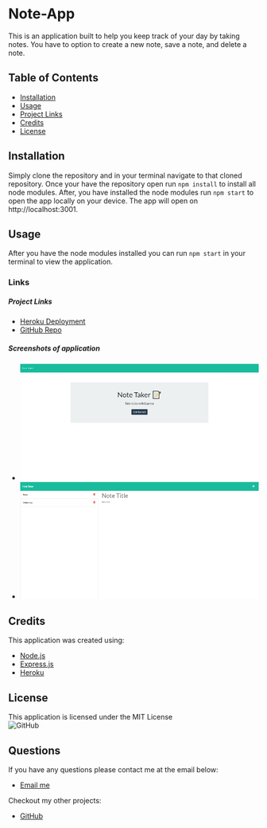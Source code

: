 # Note-App
This is an application built to help you keep track of your day by taking notes. You have to option to create a new note, save a note, and delete a note.

## Table of Contents 
- [Installation](#installation)  
- [Usage](#usage)  
- [Project Links](#project-links)  
- [Credits](#credits)  
- [License](#license)  


## Installation 
Simply clone the repository and in your terminal navigate to that cloned repository. Once your have the repository open run `npm install` to install all node modules. After, you have installed the node modules run `npm start` to open the app locally on your device. The app will open on http://localhost:3001.

## Usage 
After you have the node modules installed you can run `npm start` in your terminal to view the application. 

### Links 

##### Project Links
- [Heroku Deployment](https://note-appc.herokuapp.com/)  
- [GitHub Repo](https://github.com/CameronHeadlee/Note-App)

##### Screenshots of application
- ![Image of Homepage](/public/assets/img/note_home.png "Image of the Homepage")  
- ![Image of Notes page with saved notes](/public/assets/img/note_notes_page.png "Image of notes saved on page")

## Credits 
This application was created using: 

- [Node.js](https://nodejs.org/en/)  
- [Express.js](https://expressjs.com/)  
- [Heroku](https://id.heroku.com/login)

## License
This application is licensed under the MIT License  
![GitHub](https://img.shields.io/github/license/CameronHeadlee/Note-App?logo=MIT)

## Questions
If you have any questions please contact me at the email below:  
- [Email me](camhcodes11@gmail.com)

Checkout my other projects:  
- [GitHub](https://github.com/CameronHeadlee?tab=repositories)





